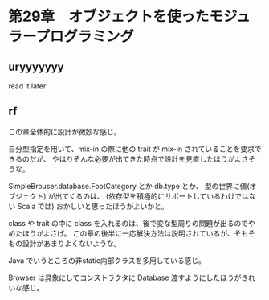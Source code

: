 # 第29章　オブジェクトを使ったモジュラープログラミング

## uryyyyyyy

read it later

## rf

この章全体的に設計が微妙な感じ。

自分型指定を用いて、mix-in の際に他の trait が mix-in されていることを要求できるのだが、
やはりそんな必要が出てきた時点で設計を見直したほうがよさそうな。

SimpleBrouser.database.FootCategory とか db.type とか、
型の世界に値(オブジェクト) が出てくるのは、
(依存型を積極的にサポートしているわけではない Scala では) おかしいと思ったほうがよいかと。

class や trait の中に class を入れるのは、後で変な型周りの問題が出るのでやめたほうがよさげ。
この章の後半に一応解決方法は説明されているが、そもそもの設計があまりよくないような。

Java でいうところの非static内部クラスを多用している感じ。

Browser は具象にしてコンストラクタに Database 渡すようにしたほうがきれいな感じ。
